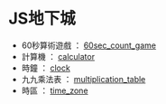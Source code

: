 # JS地下城

- 60秒算術遊戲 ：   [60sec_count_game](https://caleb-liao.github.io/JS_gadget/60sec_count_game)
- 計算機 ：   [calculator](https://caleb-liao.github.io/JS_gadget/calculator)
- 時鐘 ：   [clock](https://caleb-liao.github.io/JS_gadget/clock)
- 九九乘法表 ：   [multiplication_table](https://caleb-liao.github.io/JS_gadget/multiplication_table)
- 時區 ：   [time_zone](https://caleb-liao.github.io/JS_gadget/time_zone)